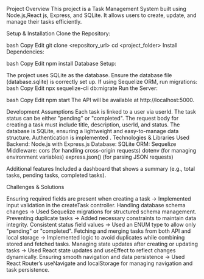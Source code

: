 Project Overview
This project is a Task Management System built using Node.js,React js, Express, and SQLite. It allows users to create, update, and manage their tasks efficiently.

Setup & Installation
Clone the Repository:

bash
Copy
Edit
git clone <repository_url>
cd <project_folder>
Install Dependencies:

bash
Copy
Edit
npm install
Database Setup:

The project uses SQLite as the database.
Ensure the database file (database.sqlite) is correctly set up.
If using Sequelize ORM, run migrations:
bash
Copy
Edit
npx sequelize-cli db:migrate
Run the Server:

bash
Copy
Edit
npm start
The API will be available at http://localhost:5000.

Development Assumptions
Each task is linked to a user via userId.
The task status can be either "pending" or "completed".
The request body for creating a task must include title, description, userId, and status.
The database is SQLite, ensuring a lightweight and easy-to-manage data structure.
Authentication is implemented .
Technologies & Libraries Used
Backend: Node.js with Express.js
Database: SQLite
ORM: Sequelize
Middleware:
cors (for handling cross-origin requests)
dotenv (for managing environment variables)
express.json() (for parsing JSON requests)

Additional features
Included a dashboard that shows a summary (e.g., total tasks, pending tasks,
completed tasks).

Challenges & Solutions

Ensuring required fields are present when creating a task → Implemented input validation in the createTask controller.
Handling database schema changes → Used Sequelize migrations for structured schema management.
Preventing duplicate tasks → Added necessary constraints to maintain data integrity.
Consistent status field values → Used an ENUM type to allow only "pending" or "completed".
Fetching and merging tasks from both API and local storage → Implemented logic to avoid duplicates while combining stored and fetched tasks.
Managing state updates after creating or updating tasks → Used React state updates and useEffect to reflect changes dynamically.
Ensuring smooth navigation and data persistence → Used React Router’s useNavigate and localStorage for managing navigation and task persistence.
